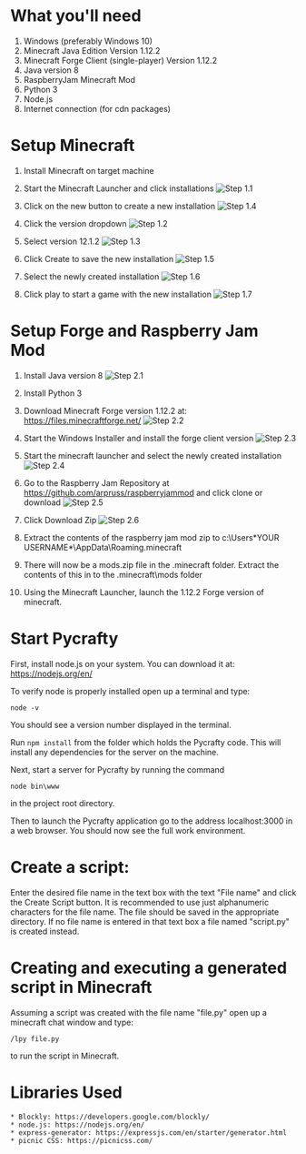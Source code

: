 # What you'll need
1. Windows (preferably Windows 10)
2. Minecraft Java Edition Version 1.12.2
3. Minecraft Forge Client (single-player) Version 1.12.2
4. Java version 8
5. RaspberryJam Minecraft Mod
6. Python 3
7. Node.js
8. Internet connection (for cdn packages)

# Setup Minecraft
1. Install Minecraft on target machine

2. Start the Minecraft Launcher and click installations
![Step 1.1](public/media/readme_images/step1-1.png)

3. Click on the new button to create a new installation
![Step 1.4](public/media/readme_images/step1-4.png)

4. Click the version dropdown
![Step 1.2](public/media/readme_images/step1-3.png)

5. Select version 12.1.2
![Step 1.3](public/media/readme_images/step1-2.png)

6. Click Create to save the new installation
![Step 1.5](public/media/readme_images/step1-5.png)

7. Select the newly created installation
![Step 1.6](public/media/readme_images/step1-6.png)

8. Click play to start a game with the new installation
![Step 1.7](public/media/readme_images/step1-7.png)

# Setup Forge and Raspberry Jam Mod
1. Install Java version 8
![Step 2.1](public/media/readme_images/step2-1.png)

2. Install Python 3

3. Download Minecraft Forge version 1.12.2 at: https://files.minecraftforge.net/
![Step 2.2](public/media/readme_images/step2-2.png)

4. Start the Windows Installer and install the forge client version
![Step 2.3](public/media/readme_images/step2-3.png)

5. Start the minecraft launcher and select the newly created installation
![Step 2.4](public/media/readme_images/step2-4.png)

6. Go to the Raspberry Jam Repository at https://github.com/arpruss/raspberryjammod and click clone or download
![Step 2.5](public/media/readme_images/step2-5.png)

7. Click Download Zip
![Step 2.6](public/media/readme_images/step2-6.png)

8. Extract the contents of the raspberry jam mod zip to c:\Users\*YOUR USERNAME*\AppData\Roaming\.minecraft 

9. There will now be a mods.zip file in the .minecraft folder. Extract the contents of this in to the .minecraft\mods folder 

10. Using the Minecraft Launcher, launch the 1.12.2 Forge version of minecraft. 

# Start Pycrafty
First, install node.js on your system. You can download it at: https://nodejs.org/en/

To verify node is properly installed open up a terminal and type:
```
node -v 
```
You should see a version number displayed in the terminal.

Run ```npm install``` from the folder which holds the Pycrafty code.
This will install any dependencies for the server on the machine.

Next, start a server for Pycrafty by running the command
```
node bin\www
```
in the project root directory.

Then to launch the Pycrafty application go to the address localhost:3000 in a web browser.
You should now see the full work environment.

# Create a script:
Enter the desired file name in the text box with the text "File name" and click 
the Create Script button. It is recommended to use just alphanumeric characters for the file name.
The file should be saved in the appropriate directory.
If no file name is entered in that text box a file named "script.py" is created
instead. 

# Creating and executing a generated script in Minecraft
Assuming a script was created with the file name "file.py"
open up a minecraft chat window and type: 
```
/lpy file.py
```
to run the script in Minecraft.

# Libraries Used
    * Blockly: https://developers.google.com/blockly/
    * node.js: https://nodejs.org/en/
    * express-generator: https://expressjs.com/en/starter/generator.html
    * picnic CSS: https://picnicss.com/
    
